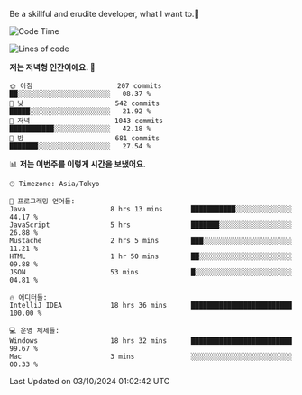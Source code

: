 Be a skillful and erudite developer, what I want to.👶

<!--START_SECTION:waka-->
![Code Time](http://img.shields.io/badge/Code%20Time-1%2C304%20hrs%2044%20mins-blue)

![Lines of code](https://img.shields.io/badge/%EC%A0%80%EB%8A%94%20%EC%97%AC%ED%83%9C%EA%B9%8C%EC%A7%80%20-880.5%20thousand%20%EC%A4%84%EC%9D%98%20%EC%BD%94%EB%93%9C%EB%A5%BC%20%EC%9E%91%EC%84%B1%ED%96%88%EC%96%B4%EC%9A%94.-blue)

**저는 저녁형 인간이에요. 🦉** 

```text
🌞 아침                     207 commits         ██░░░░░░░░░░░░░░░░░░░░░░░   08.37 % 
🌆 낮　                     542 commits         █████░░░░░░░░░░░░░░░░░░░░   21.92 % 
🌃 저녁                     1043 commits        ███████████░░░░░░░░░░░░░░   42.18 % 
🌙 밤　                     681 commits         ███████░░░░░░░░░░░░░░░░░░   27.54 % 
```


📊 **저는 이번주를 이렇게 시간을 보냈어요.** 

```text
🕑︎ Timezone: Asia/Tokyo

💬 프로그래밍 언어들: 
Java                     8 hrs 13 mins       ███████████░░░░░░░░░░░░░░   44.17 % 
JavaScript               5 hrs               ███████░░░░░░░░░░░░░░░░░░   26.88 % 
Mustache                 2 hrs 5 mins        ███░░░░░░░░░░░░░░░░░░░░░░   11.21 % 
HTML                     1 hr 50 mins        ██░░░░░░░░░░░░░░░░░░░░░░░   09.88 % 
JSON                     53 mins             █░░░░░░░░░░░░░░░░░░░░░░░░   04.81 % 

🔥 에디터들: 
IntelliJ IDEA            18 hrs 36 mins      █████████████████████████   100.00 % 

💻 운영 체제들: 
Windows                  18 hrs 32 mins      █████████████████████████   99.67 % 
Mac                      3 mins              ░░░░░░░░░░░░░░░░░░░░░░░░░   00.33 % 
```


 Last Updated on 03/10/2024 01:02:42 UTC
<!--END_SECTION:waka-->
